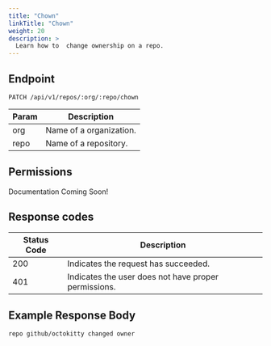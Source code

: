 ```yaml
---
title: "Chown"
linkTitle: "Chown"
weight: 20
description: >
  Learn how to  change ownership on a repo.
---
```


## Endpoint

```
PATCH /api/v1/repos/:org/:repo/chown
```

| Param | Description |
|---|---|
| org | Name of a organization. |
| repo | Name of a repository. |

## Permissions

Documentation Coming Soon!

## Response codes

| Status Code | Description |
|---|---|
| 200 | Indicates the request has succeeded. |
| 401 | Indicates the user does not have proper permissions. |

## Example Response Body

```
repo github/octokitty changed owner
```
